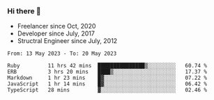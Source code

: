 ### Hi there 👋

- Freelancer since Oct, 2020
- Developer since July, 2017
- Structral Engineer since July, 2012

<!--START_SECTION:waka-->

```text
From: 13 May 2023 - To: 20 May 2023

Ruby         11 hrs 42 mins  ███████████████▒░░░░░░░░░   60.74 %
ERB          3 hrs 20 mins   ████▒░░░░░░░░░░░░░░░░░░░░   17.37 %
Markdown     1 hr 23 mins    █▓░░░░░░░░░░░░░░░░░░░░░░░   07.22 %
JavaScript   1 hr 14 mins    █▓░░░░░░░░░░░░░░░░░░░░░░░   06.42 %
TypeScript   28 mins         ▓░░░░░░░░░░░░░░░░░░░░░░░░   02.46 %
```

<!--END_SECTION:waka-->
